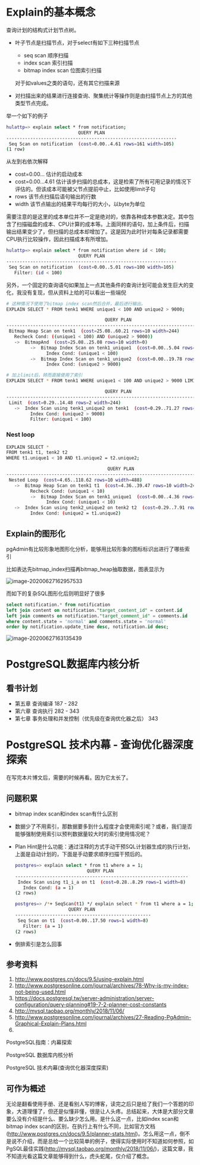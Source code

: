 # Explain的基本概念

查询计划的结构式计划节点树。

- 叶子节点是扫描节点，对于select有如下三种扫描节点

  - seq scan 顺序扫描
  - index scan 索引扫描
  - bitmap index scan 位图索引扫描

  对于如values之类的语句，还有其它扫描来源

- 对扫描出来的结果进行连接查询、聚集统计等操作则是由扫描节点上方的其他类型节点完成。

举一个如下的例子

```bash
hulattp=> explain select * from notification;
                           QUERY PLAN
----------------------------------------------------------------
 Seq Scan on notification  (cost=0.00..4.61 rows=161 width=105)
(1 row)
```

从左到右依次解释

- cost=0.00... 估计的启动成本
- cost=0.00...4.61 估计该步扫描的总成本，这是检索了所有可用记录的情况下评估的。但该成本可能被父节点提前中止，比如使用limit子句
- rows 该节点扫描后语句输出的行数
- width 该节点输出的结果平均每行的大小，以byte为单位

需要注意的是这里的成本单位并不一定是绝对的，依靠各种成本参数决定。其中包含了扫描磁盘的成本、CPU计算的成本等。上面同样的语句，加上条件后，扫描输出结果变少了，但扫描的总成本却增加了。这是因为此时针对每条记录都需要CPU执行比较操作，因此扫描成本有所增加。

```bash
hulattp=> explain select * from notification where id < 100;
                           QUERY PLAN
----------------------------------------------------------------
 Seq Scan on notification  (cost=0.00..5.01 rows=100 width=105)
   Filter: (id < 100)
```

另外，一个固定的查询语句如果加上一点其他条件的查询计划可能会发生巨大的变化，我没有复现，但从资料上给的可以看出一些端倪

```bash
# 这种情况下使用了bitmap index scan然后合并，最后进行输出。
EXPLAIN SELECT * FROM tenk1 WHERE unique1 < 100 AND unique2 > 9000;

                                     QUERY PLAN
-------------------------------------------------------------------------------------
 Bitmap Heap Scan on tenk1  (cost=25.08..60.21 rows=10 width=244)
   Recheck Cond: ((unique1 < 100) AND (unique2 > 9000))
   ->  BitmapAnd  (cost=25.08..25.08 rows=10 width=0)
         ->  Bitmap Index Scan on tenk1_unique1  (cost=0.00..5.04 rows=101 width=0)
               Index Cond: (unique1 < 100)
         ->  Bitmap Index Scan on tenk1_unique2  (cost=0.00..19.78 rows=999 width=0)
               Index Cond: (unique2 > 9000)

# 加上limit后，转而直接使用了索引
EXPLAIN SELECT * FROM tenk1 WHERE unique1 < 100 AND unique2 > 9000 LIMIT 2;

                                     QUERY PLAN
-------------------------------------------------------------------------------------
 Limit  (cost=0.29..14.48 rows=2 width=244)
   ->  Index Scan using tenk1_unique2 on tenk1  (cost=0.29..71.27 rows=10 width=244)
         Index Cond: (unique2 > 9000)
         Filter: (unique1 < 100)
```

### Nest loop

```bash
EXPLAIN SELECT *
FROM tenk1 t1, tenk2 t2
WHERE t1.unique1 < 10 AND t1.unique2 = t2.unique2;

                                      QUERY PLAN
--------------------------------------------------------------------------------------
 Nested Loop  (cost=4.65..118.62 rows=10 width=488)
   ->  Bitmap Heap Scan on tenk1 t1  (cost=4.36..39.47 rows=10 width=244)
         Recheck Cond: (unique1 < 10)
         ->  Bitmap Index Scan on tenk1_unique1  (cost=0.00..4.36 rows=10 width=0)
               Index Cond: (unique1 < 10)
   ->  Index Scan using tenk2_unique2 on tenk2 t2  (cost=0.29..7.91 rows=1 width=244)
         Index Cond: (unique2 = t1.unique2)
```



## Explain的图形化

pgAdmin有比较形象地图形化分析，能够用比较形象的图标标识出进行了哪些索引

比如表达先bitmap_index扫描再bitmap_heap抽取数据，图表显示为

![image-20200627162957533](C:\Users\floyd\AppData\Roaming\Typora\typora-user-images\image-20200627162957533.png)

而如下的复杂SQL图形化后则明显好了很多

```sql
select notification.* from notification
left join content on notification."target_content_id" = content.id
left join comments on notification."target_comment_id" = comments.id
where content.state = 'normal' and comments.state = 'normal'
order by notification.update_time desc, notification.id desc;
```

![image-20200627163135439](C:\Users\floyd\AppData\Roaming\Typora\typora-user-images\image-20200627163135439.png)

# PostgreSQL数据库内核分析

## 看书计划

- 第五章 查询编译 187 - 282
- 第六章 查询执行 282 - 343
- 第七章 事务处理和并发控制（优先级在查询优化器之后） 343

# PostgreSQL 技术内幕 - 查询优化器深度探索

在写完本片博文后，需要的时候再看。因为它太长了。

## 问题积累

- bitmap index scan和index scan有什么区别

- 数据少了不用索引，那数据要多到什么程度才会使用索引呢？或者，我们是否能够强制使用索引以预判数据量较大时的索引使用情况呢？

- Plan Hint是什么功能：通过注释的方式手动干预SQL计划器生成的执行计划，上面是自动计划的，下面是手动要求顺序扫描干预后的。

  ```bash
  postgres=> explain select * from t1 where a = 1;
                             QUERY PLAN
  -----------------------------------------------------------------
   Index Scan using t1_i_a on t1  (cost=0.28..8.29 rows=1 width=8)
     Index Cond: (a = 1)
  (2 rows)
  
  postgres=> /*+ SeqScan(t1) */ explain select * from t1 where a = 1;
                      QUERY PLAN
  ---------------------------------------------------
   Seq Scan on t1  (cost=0.00..17.50 rows=1 width=8)
     Filter: (a = 1)
  (2 rows)
  ```

- 倒排索引是怎么回事

  

## 参考资料
1. http://www.postgres.cn/docs/9.5/using-explain.html
2. http://www.postgresonline.com/journal/archives/78-Why-is-my-index-not-being-used.html
3. https://docs.postgresql.tw/server-administration/server-configuration/query-planning#19-7-2-planner-cost-constants
4. http://mysql.taobao.org/monthly/2018/11/06/
5. http://www.postgresonline.com/journal/archives/27-Reading-PgAdmin-Graphical-Explain-Plans.html
6. 

PostgreSQL指南：内幕探索

PostgreSQL 数据库内核分析

PostgreSQL 技术内幕(查询优化器深度探索)



## 可作为概述

无论是翻看使用手册、还是看别人写的博客，读完之后只是给了我们一个答题的印象，大道理懂了，但还是似懂非懂，很是让人头疼。总结起来，大体是大部分文章要么没有介绍是什么、要么缺少怎么用。是什么这一点，比如index scan和bitmap index scan的区别，在执行上有什么不同，比如官方文档(http://www.postgres.cn/docs/9.5/planner-stats.html)。怎么用这一点，倒不是说不介绍，而是总给一个比较简单的例子，使得实际使用时不知道如何参照，如PgSQL最佳实践(http://mysql.taobao.org/monthly/2018/11/06/)，这篇文章，我不知道光看这篇文章能够得到什么，虎头蛇尾，仅介绍了概念。